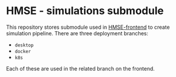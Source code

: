 # HMSE - simulations submodule

This repository stores submodule used in [HMSE-frontend](https://github.com/WaterlinePL/HMSE-frontend) to create simulation pipeline. There are three deployment branches:
* `desktop`
* `docker`
* `k8s`

Each of these are used in the related branch on the frontend.
